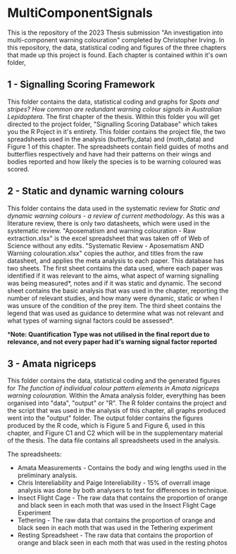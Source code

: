 # MultiComponentSignals 
This is the repository of the 2023 Thesis submission "An investigation into multi-component warning colouration" completed by Christopher Irving. In this repository, the data, statistical coding and figures of the three chapters that made up this project is found. Each chapter is contained within it's own folder,

## 1 - Signalling Scoring Framework 
This folder contains the data, statistical coding and graphs for  *Spots  and  stripes? How common are redundant warning colour signals in Australian Lepidoptera*. The first chapter of the thesis. Within this folder you will get directed to the project folder, "Signalling Scoring Database"  which takes you the R Poject in it's entirety. This folder contains the project file, the two spreadsheets used in the analysis (butterfly_data) and (moth_data) and Figure 1 of this chapter.  The spreadsheets contain field guides of moths and butterflies respectively and have had their patterns on their wings and bodies reported and how likely the species is to be warning coloured was scored.

## 2 - Static and dynamic warning colours
This folder contains the data used in the systematic review for *Static and dynamic warning colours - a review of current methodology*.  As this was a literature review, there is only two datasheets, which were used in the systematic review. "Aposematism and warning colouration - Raw extraction.xlsx" is the excel spreadsheet that was taken off of Web of Science without any edits. "Systematic Review - Aposematism AND Warning colouration.xlsx" copies the author, and titles from the raw datasheet, and applies the meta analysis to each paper.  This database has two sheets. The first sheet contains the data used, where each paper was identified if it was relevant to the aims, what aspect of warning signalling was being measured*, notes and if it was static and dynamic. The second sheet contains the basic analysis that was used in the chapter, reporting the number of relevant studies, and how many were dynamic, static or when I was unsure of the condition of the prey item.  The third sheet contains the legend that was used as guidance to determine what was not relevant and what types of warning signal factors could be assessed*.

***Note: Quantification Type was not utilised in the final report due to relevance, and not every paper had it's warning signal factor reported** 

## 3 - Amata nigriceps
This folder contains the data, statistical coding and the generated figures for *The function of individual colour pattern elements in Amata nigriceps warning colouration*.  Within the Amata analysis folder, everything has been organised into "data", "output" or "R". The R folder contains the project and the script that was used in the analysis of this chapter, all graphs produced went into the "output" folder.  The output folder contains the figures produced by the R code, which is Figure 5 and Figure 6, used in this chapter, and Figure C1 and C2 which will be in the supplementary material of the thesis. The data file contains all spreadsheets used in the analysis.

The spreadsheets:

- Amata Measurements - Contains the body and wing lengths used in the preliminary analysis.
- Chris Intereliability and Paige Intereliability - 15% of overrall image analysis was done by both analysers to test for differences in technique. 
- Insect Flight Cage - The raw data that contains the proportion of orange and black seen in each moth that was used in the Insect Flight Cage Experiment
- Tethering - The raw data that contains the proportion of orange and black seen in each moth that was used in the Tethering experiment
- Resting Spreadsheet - The raw data that contains the proportion of orange and black seen in each moth that was used in the resting photos

